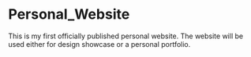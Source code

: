 # Personal_Website
This is my first officially published personal website. The website will be used either for design showcase or a personal portfolio.
